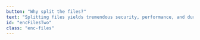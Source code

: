 ```yaml
---
button: "Why split the files?"
text: "Splitting files yields tremendous security, performance, and durability advantages. Our decentralized architecture offers improved out-of-the-box security and privacy for our clients. It also enables better performance and reliability compared to centralized/legacy/traditional cloud storage providers."
id: "encFilesTwo"
class: "enc-files"
---
```

